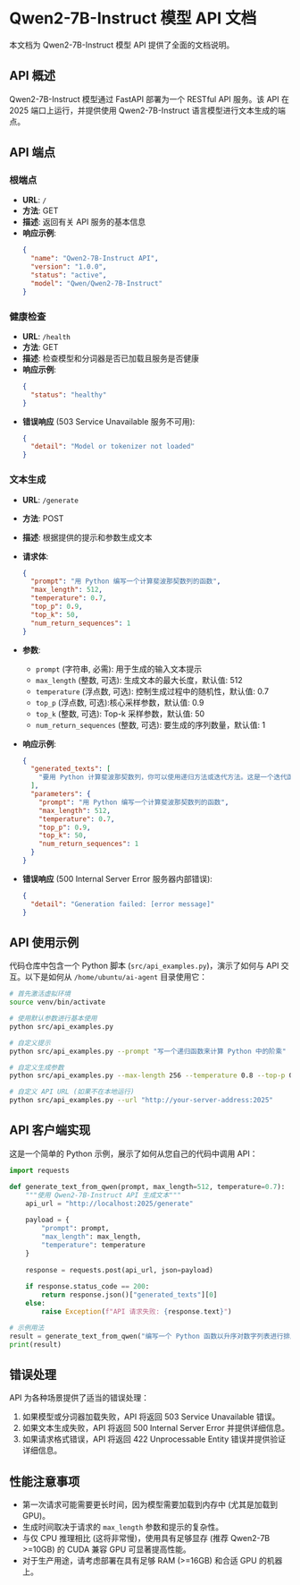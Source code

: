 # Qwen2-7B-Instruct 模型 API 文档

本文档为 Qwen2-7B-Instruct 模型 API 提供了全面的文档说明。

## API 概述

Qwen2-7B-Instruct 模型通过 FastAPI 部署为一个 RESTful API 服务。该 API 在 2025 端口上运行，并提供使用 Qwen2-7B-Instruct 语言模型进行文本生成的端点。

## API 端点

### 根端点

- **URL**: `/`
- **方法**: GET
- **描述**: 返回有关 API 服务的基本信息
- **响应示例**:
  ```json
  {
    "name": "Qwen2-7B-Instruct API",
    "version": "1.0.0",
    "status": "active",
    "model": "Qwen/Qwen2-7B-Instruct"
  }
  ```

### 健康检查

- **URL**: `/health`
- **方法**: GET
- **描述**: 检查模型和分词器是否已加载且服务是否健康
- **响应示例**:
  ```json
  {
    "status": "healthy"
  }
  ```
- **错误响应** (503 Service Unavailable 服务不可用):
  ```json
  {
    "detail": "Model or tokenizer not loaded"
  }
  ```

### 文本生成

- **URL**: `/generate`
- **方法**: POST
- **描述**: 根据提供的提示和参数生成文本
- **请求体**:
  ```json
  {
    "prompt": "用 Python 编写一个计算斐波那契数列的函数",
    "max_length": 512,
    "temperature": 0.7,
    "top_p": 0.9,
    "top_k": 50,
    "num_return_sequences": 1
  }
  ```
- **参数**:
  - `prompt` (字符串, 必需): 用于生成的输入文本提示
  - `max_length` (整数, 可选): 生成文本的最大长度，默认值: 512
  - `temperature` (浮点数, 可选): 控制生成过程中的随机性，默认值: 0.7
  - `top_p` (浮点数, 可选):核心采样参数，默认值: 0.9
  - `top_k` (整数, 可选): Top-k 采样参数，默认值: 50
  - `num_return_sequences` (整数, 可选): 要生成的序列数量，默认值: 1

- **响应示例**:
  ```json
  {
    "generated_texts": [
      "要用 Python 计算斐波那契数列，你可以使用递归方法或迭代方法。这是一个迭代函数的示例：\n\n```python\ndef fibonacci_iterative(n):\n    if n <= 0:\n        return []\n    elif n == 1:\n        return [0]\n    else:\n        list_fib = [0, 1]\n        while len(list_fib) < n:\n            next_fib = list_fib[-1] + list_fib[-2]\n            list_fib.append(next_fib)\n        return list_fib[:n] # 如果 n 较小，确保准确返回 n 个数字\n\n# 示例用法：\nnum_terms = 10\nprint(f\"斐波那契数列前 {num_terms} 项: {fibonacci_iterative(num_terms)}\")\n```\n\n此函数将返回一个包含前 `n` 个斐波那契数字的列表，从 0 开始。"
    ],
    "parameters": {
      "prompt": "用 Python 编写一个计算斐波那契数列的函数",
      "max_length": 512,
      "temperature": 0.7,
      "top_p": 0.9,
      "top_k": 50,
      "num_return_sequences": 1
    }
  }
  ```

- **错误响应** (500 Internal Server Error 服务器内部错误):
  ```json
  {
    "detail": "Generation failed: [error message]"
  }
  ```

## API 使用示例

代码仓库中包含一个 Python 脚本 (`src/api_examples.py`)，演示了如何与 API 交互。以下是如何从 `/home/ubuntu/ai-agent` 目录使用它：

```bash
# 首先激活虚拟环境
source venv/bin/activate

# 使用默认参数进行基本使用
python src/api_examples.py

# 自定义提示
python src/api_examples.py --prompt "写一个递归函数来计算 Python 中的阶乘"

# 自定义生成参数
python src/api_examples.py --max-length 256 --temperature 0.8 --top-p 0.95 --num-sequences 2

# 自定义 API URL (如果不在本地运行)
python src/api_examples.py --url "http://your-server-address:2025"
```

## API 客户端实现

这是一个简单的 Python 示例，展示了如何从您自己的代码中调用 API：

```python
import requests

def generate_text_from_qwen(prompt, max_length=512, temperature=0.7):
    """使用 Qwen2-7B-Instruct API 生成文本"""
    api_url = "http://localhost:2025/generate"
    
    payload = {
        "prompt": prompt,
        "max_length": max_length,
        "temperature": temperature
    }
    
    response = requests.post(api_url, json=payload)
    
    if response.status_code == 200:
        return response.json()["generated_texts"][0]
    else:
        raise Exception(f"API 请求失败: {response.text}")

# 示例用法
result = generate_text_from_qwen("编写一个 Python 函数以升序对数字列表进行排序。")
print(result)
```

## 错误处理

API 为各种场景提供了适当的错误处理：

1.  如果模型或分词器加载失败，API 将返回 503 Service Unavailable 错误。
2.  如果文本生成失败，API 将返回 500 Internal Server Error 并提供详细信息。
3.  如果请求格式错误，API 将返回 422 Unprocessable Entity 错误并提供验证详细信息。

## 性能注意事项

- 第一次请求可能需要更长时间，因为模型需要加载到内存中 (尤其是加载到 GPU)。
- 生成时间取决于请求的 `max_length` 参数和提示的复杂性。
- 与仅 CPU 推理相比 (这将非常慢)，使用具有足够显存 (推荐 Qwen2-7B >=10GB) 的 CUDA 兼容 GPU 可显著提高性能。
- 对于生产用途，请考虑部署在具有足够 RAM (>=16GB) 和合适 GPU 的机器上。
